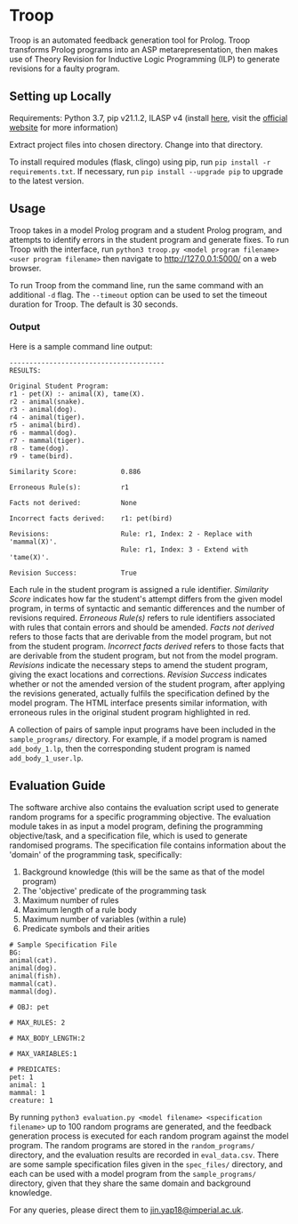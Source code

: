 
# Troop
Troop is an automated feedback generation tool for Prolog. Troop transforms Prolog programs into an ASP metarepresentation, then makes use of Theory Revision for Inductive Logic Programming (ILP) to generate revisions for a faulty program.

  
## Setting up Locally
Requirements: Python 3.7, pip v21.1.2, ILASP v4 (install [here](https://github.com/marklaw/ILASP-releases/releases), visit the [official website](http://www.ilasp.com) for more information)
  
Extract project files into chosen directory. Change into that directory.

To install required modules (flask, clingo) using pip, run `pip install -r requirements.txt`. If necessary, run `pip install --upgrade pip` to upgrade to the latest version.
  
## Usage
Troop takes in a model Prolog program and a student Prolog program, and attempts to identify errors in the student program and generate fixes. To run Troop with the interface, run
```python3 troop.py <model program filename> <user program filename>```
then navigate to http://127.0.0.1:5000/ on a web browser.

To run Troop from the command line, run the same command with an additional `-d` flag. The `--timeout` option can be used to set the timeout duration for Troop. The default is 30 seconds.

### Output
Here is a sample command line output:
```
---------------------------------------
RESULTS:

Original Student Program:
r1 - pet(X) :- animal(X), tame(X).
r2 - animal(snake).
r3 - animal(dog).
r4 - animal(tiger).
r5 - animal(bird).
r6 - mammal(dog).
r7 - mammal(tiger).
r8 - tame(dog).
r9 - tame(bird).

Similarity Score:			0.886

Erroneous Rule(s):			r1

Facts not derived:			None

Incorrect facts derived:	r1: pet(bird)

Revisions:					Rule: r1, Index: 2 - Replace with 'mammal(X)'.
							Rule: r1, Index: 3 - Extend with 'tame(X)'.

Revision Success:			True
```
Each rule in the student program is assigned a rule identifier. *Similarity Score* indicates how far the student's attempt differs from the given model program, in terms of syntactic and semantic differences and the number of revisions required. *Erroneous Rule(s)* refers to rule identifiers associated with rules that contain errors and should be amended. *Facts not derived* refers to those facts that are derivable from the model program, but not from the student program. *Incorrect facts derived* refers to those facts that are derivable from the student program, but not from the model program. *Revisions* indicate the necessary steps to amend the student program, giving the exact locations and corrections. *Revision Success* indicates whether or not the amended version of the student program, after applying the revisions generated, actually fulfils the specification defined by the model program. The HTML interface presents similar information, with erroneous rules in the original student program highlighted in red.

A collection of pairs of sample input programs have been included in the `sample_programs/` directory. For example, if a model program is named `add_body_1.lp`, then the corresponding student program is named `add_body_1_user.lp`.


## Evaluation Guide
The software archive also contains the evaluation script used to generate random programs for a specific programming objective. The evaluation module takes in as input a model program, defining the programming objective/task, and a specification file, which is used to generate randomised programs. The specification file contains information about the 'domain' of the programming task, specifically:
1. Background knowledge (this will be the same as that of the model program)
2. The 'objective' predicate of the programming task
3. Maximum number of rules
4. Maximum length of a rule body
5. Maximum number of variables (within a rule)
6. Predicate symbols and their arities

```
# Sample Specification File
BG:
animal(cat).
animal(dog).
animal(fish).
mammal(cat).
mammal(dog).

# OBJ: pet

# MAX_RULES: 2

# MAX_BODY_LENGTH:2

# MAX_VARIABLES:1

# PREDICATES:
pet: 1
animal: 1
mammal: 1
creature: 1
```

By running
```python3 evaluation.py <model filename> <specification filename>```
up to 100 random programs are generated, and the feedback generation process is executed for each random program against the model program. The random programs are stored in the `random_programs/` directory, and the evaluation results are recorded in `eval_data.csv`. There are some sample specification files given in the `spec_files/` directory, and each can be used with a model program from the `sample_programs/` directory, given that they share the same domain and background knowledge.

For any queries, please direct them to jin.yap18@imperial.ac.uk.